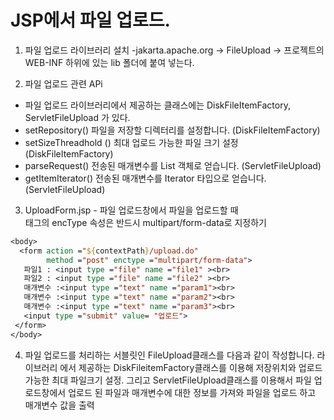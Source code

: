 # JSP에서 파일 업로드.
1. 파일 업로드 라이브러리 설치  -jakarta.apache.org -> FileUpload -> 프로젝트의 WEB-INF 하위에 있는 lib 폴더에 붙여 넣는다.

2. 파일 업로드 관련 APi
 - 파일 업로드 라이브러리에서 제공하는 클래스에는 DiskFileItemFactory, ServletFileUpload 가 있다.
 - setRepository() 파일을 저장할 디렉터리를 설정합니다. (DiskFileItemFactory)
 - setSizeThreadhold () 최대 업로드 가능한 파일 크기 설정 (DiskFileItemFactory)
 - parseRequest() 전송된 매개변수를 List 객체로 얻습니다. (ServletFileUpload)
 - getItemIterator() 전송된 매개변수를 Iterator 타입으로 얻습니다. (ServletFileUpload)

3. UploadForm.jsp - 파일 업로드창에서 파일을 업로드할 때 <form> 태그의 encType 속성은 반드시 multipart/form-data로 지정하기

  
```jsp
<body> 
  <form action ="${contextPath}/upload.do"
        method ="post" enctype ="multipart/form-data">
   파일1 : <input type ="file" name ="file1" ><br>
   파일2 : <input type ="file" name ="file2" ><br>
   매개변수 :<input type ="text" name ="param1"><br>
   매개변수 :<input type ="text" name ="param2"><br>
   매개변수 :<input type ="text" name ="param3"><br>
   <input type ="submit" value= "업로드">
 </form>
</body>  
```
4. 파일 업로드를 처리하는 서블릿인 FileUpload클래스를 다음과 같이 작성합니다. 라이브러리 에서 제공하는 DiskFileitemFactory클래스를 이용해 저장위치와 업로드 가능한 최대 파일크기 설정. 그리고 ServletFileUpload클래스를 이용해서 파일 업로드창에서 업로드 된 파일과 매개변수에 대한 정보를 가져와 파일을 업로드 하고 매개변수 값을 출력
 
```java
 
```



